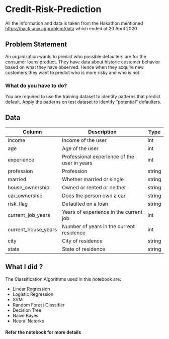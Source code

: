 # Credit-Risk-Prediction
All the information and data is taken from the Hakathon mentioned
https://hack.univ.ai/problem/data  which ended at 20 April 2020

## Problem Statement
<p>An organization wants to predict who possible defaulters are for the consumer loans product.
They have data about historic customer behavior based on what they have observed. Hence when they
acquire new customers they want to predict who is more risky and who is not.
</p>

### What do you have to do?
You are required to use the training dataset to identify patterns that predict default. Apply the patterns on test dataset to identify “potential” defaulters.

## Data

| Column | Description | Type | 
| --- |--- | ---|
| income | Income of the user	| int |
| age |	Age of the user	| int |
experience|	Professional experience of the user in years |	int
profession | Profession	| string
married	| Whether married or single	| string
house_ownership |	Owned or rented or neither | string
car_ownership |	Does the person own a car	| string
risk_flag	| Defaulted on a loan	| string
current_job_years	| Years of experience in the current job | int
current_house_years | Number of years in the current residence | int
city | City of residence	| string
state	| State of residence | string

## What I did ?
The Classification Algorithms used in this notebook are:
- Linear Regression
- Logistic Regression
- SVM
- Random Forest Classifier
- Decision Tree
- Naive Bayes
- Neural Netorks


#### Refer the notebook for more details
